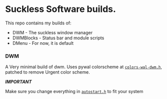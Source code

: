 # Suckless Software builds.

This repo contains my builds of:
- DWM - The suckless window manager
- DWMBlocks - Status bar and module scripts
- DMenu - For now, it is default

### DWM

A Very minimal build of dwm. Uses pywal colorscheme at [`colors-wal-dwm.h`](https://github.com/egujito/suckless-repos/blob/master/dwm/colors-wal-dwm.h), patched to remove Urgent color scheme.

***IMPORTANT***

Make sure you change everything in [`autostart.h`](https://github.com/egujito/suckless-repos/blob/master/dwm/autostart.sh) to fit your system
